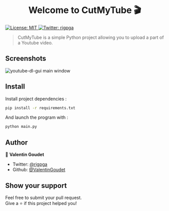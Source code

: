 <h1 align="center">Welcome to CutMyTube 🎬</h1>
<p>
  <a href="https://github.com/ValentinGoudet/CutMyTube/blob/master/LICENSE" target="_blank">
    <img alt="License: MIT" src="https://img.shields.io/badge/License-MIT-yellow.svg" />
  </a>
  <a href="https://twitter.com/rigpga" target="_blank">
    <img alt="Twitter: rigpga" src="https://img.shields.io/twitter/follow/rigpga.svg?style=social" />
  </a>
</p>

> CutMyTube is a simple Python project allowing you to upload a part of a Youtube video.

## Screenshots
![youtube-dl-gui main window](https://i.ibb.co/fMFrjGt/t-l-chargement.png)

## Install

Install project dependencies :
```sh
pip install -r requirements.txt
```
And launch the program with :
```sh
python main.py
```

## Author

👤 **Valentin Goudet**

* Twitter: [@rigpga](https://twitter.com/rigpga)
* Github: [@ValentinGoudet](https://github.com/ValentinGoudet)

## Show your support

Feel free to submit your pull request.<br />
Give a ⭐️ if this project helped you!
